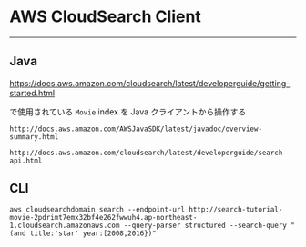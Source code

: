 # AWS CloudSearch Client

---

## Java 

https://docs.aws.amazon.com/cloudsearch/latest/developerguide/getting-started.html

で使用されている `Movie` index を Java クライアントから操作する

```
http://docs.aws.amazon.com/AWSJavaSDK/latest/javadoc/overview-summary.html
```

```
http://docs.aws.amazon.com/cloudsearch/latest/developerguide/search-api.html
```


## CLI
```
aws cloudsearchdomain search --endpoint-url http://search-tutorial-movie-2pdrimt7emx32bf4e262fwwuh4.ap-northeast-1.cloudsearch.amazonaws.com --query-parser structured --search-query "(and title:'star' year:[2008,2016})"
```